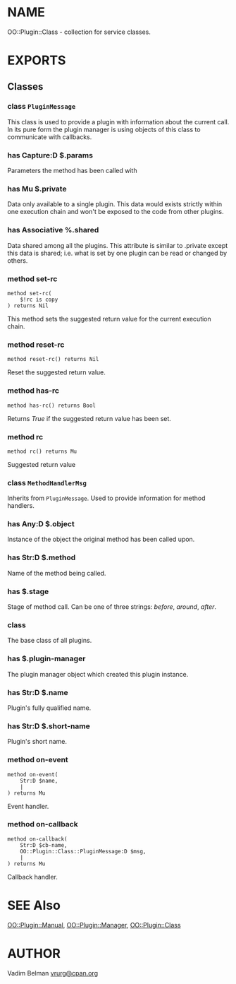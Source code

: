 NAME
====

OO::Plugin::Class - collection for service classes.

EXPORTS
=======

Classes
-------

### class `PluginMessage`

This class is used to provide a plugin with information about the current call. In its pure form the plugin manager is using objects of this class to communicate with callbacks.

### has Capture:D $.params

Parameters the method has been called with

### has Mu $.private

Data only available to a single plugin. This data would exists strictly within one execution chain and won't be exposed to the code from other plugins.

### has Associative %.shared

Data shared among all the plugins. This attribute is similar to .private except this data is shared; i.e. what is set by one plugin can be read or changed by others.

### method set-rc

```perl6
method set-rc(
    $!rc is copy
) returns Nil
```

This method sets the suggested return value for the current execution chain.

### method reset-rc

```perl6
method reset-rc() returns Nil
```

Reset the suggested return value.

### method has-rc

```perl6
method has-rc() returns Bool
```

Returns _True_ if the suggested return value has been set.

### method rc

```perl6
method rc() returns Mu
```

Suggested return value

### class `MethodHandlerMsg`

Inherits from `PluginMessage`. Used to provide information for method handlers.

### has Any:D $.object

Instance of the object the original method has been called upon.

### has Str:D $.method

Name of the method being called.

### has <anon> $.stage

Stage of method call. Can be one of three strings: _before_, _around_, _after_.

### class <Plugin>

The base class of all plugins.

### has <anon> $.plugin-manager

The plugin manager object which created this plugin instance.

### has Str:D $.name

Plugin's fully qualified name.

### has Str:D $.short-name

Plugin's short name.

### method on-event

```perl6
method on-event(
    Str:D $name,
    |
) returns Mu
```

Event handler.

### method on-callback

```perl6
method on-callback(
    Str:D $cb-name,
    OO::Plugin::Class::PluginMessage:D $msg,
    |
) returns Mu
```

Callback handler.

SEE Also
========

[OO::Plugin::Manual](https://github.com/vrurg/Perl6-OO-Plugin/blob/v0.0.905/docs/md/OO/Plugin/Manual.md), [OO::Plugin::Manager](https://github.com/vrurg/Perl6-OO-Plugin/blob/v0.0.905/docs/md/OO/Plugin/Manager.md), [OO::Plugin::Class](https://github.com/vrurg/Perl6-OO-Plugin/blob/v0.0.905/docs/md/OO/Plugin.md)

AUTHOR
======

Vadim Belman <vrurg@cpan.org>

